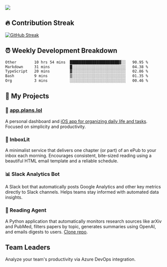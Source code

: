 ![](http://github-profile-summary-cards.vercel.app/api/cards/profile-details?username=sivori&theme=nightowl)

## 🔥 Contribution Streak
[![GitHub Streak](https://github-readme-streak-stats-aira71o00-sivoris-projects.vercel.app?user=sivori&theme=nightowl&hide_border=true&card_width=700&card_height=200&ring=EBE011&fire=EB9B1B)](https://git.io/streak-stats)

## ⏰ Weekly Development Breakdown
<!--START_SECTION:waka-->

```txt
Other        10 hrs 54 mins  ██████████████████████▓░░   90.95 %
Markdown     31 mins         █░░░░░░░░░░░░░░░░░░░░░░░░   04.38 %
TypeScript   20 mins         ▓░░░░░░░░░░░░░░░░░░░░░░░░   02.86 %
Bash         9 mins          ▒░░░░░░░░░░░░░░░░░░░░░░░░   01.35 %
Org          3 mins          ░░░░░░░░░░░░░░░░░░░░░░░░░   00.46 %
```

<!--END_SECTION:waka-->

## 🚀 My Projects

### 📱 [app.plans.lol](https://app.plans.lol)
A personal dashboard and [iOS app for organizing daily life and tasks](https://apps.apple.com/us/app/plans-lol/id6703607762). Focused on simplicity and productivity.

### 📘 InboxLit

A minimalist service that delivers one chapter (or part) of an ePub to your inbox each morning. Encourages consistent, bite-sized reading using a beautiful HTML email template and a reliable schedule.

### 📊 Slack Analytics Bot
A Slack bot that automatically posts Google Analytics and other key metrics directly to Slack channels. Helps teams stay informed with automated data insights.

### 🤖 Reading Agent

A Python application that automatically monitors research sources like arXiv and PubMed, filters papers by topic, generates summaries using OpenAI, and emails digests to users. [Clone repo](https://github.com/mentarch/reading-agent).

## Team Leaders

Analyze your team's productivity via Azure DevOps integration.

